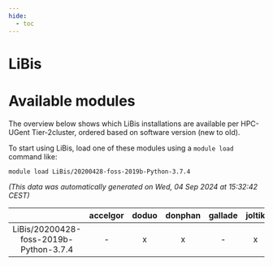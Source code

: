 ```yaml
---
hide:
  - toc
---
```


LiBis
=====

# Available modules


The overview below shows which LiBis installations are available per HPC-UGent Tier-2cluster, ordered based on software version (new to old).

To start using LiBis, load one of these modules using a `module load` command like:

```shell
module load LiBis/20200428-foss-2019b-Python-3.7.4
```

*(This data was automatically generated on Wed, 04 Sep 2024 at 15:32:42 CEST)*  

| |accelgor|doduo|donphan|gallade|joltik|shinx|skitty|
| :---: | :---: | :---: | :---: | :---: | :---: | :---: | :---: |
|LiBis/20200428-foss-2019b-Python-3.7.4|-|x|x|-|x|-|x|
